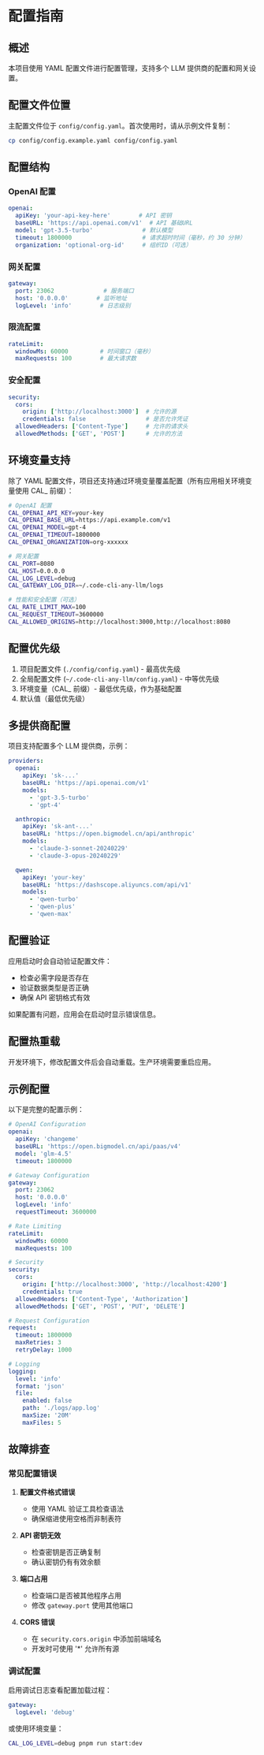 # 配置指南

## 概述

本项目使用 YAML 配置文件进行配置管理，支持多个 LLM 提供商的配置和网关设置。

## 配置文件位置

主配置文件位于 `config/config.yaml`。首次使用时，请从示例文件复制：

```bash
cp config/config.example.yaml config/config.yaml
```

## 配置结构

### OpenAI 配置

```yaml
openai:
  apiKey: 'your-api-key-here'        # API 密钥
  baseURL: 'https://api.openai.com/v1'  # API 基础URL
  model: 'gpt-3.5-turbo'              # 默认模型
  timeout: 1800000                    # 请求超时时间（毫秒，约 30 分钟）
  organization: 'optional-org-id'     # 组织ID（可选）
```

### 网关配置

```yaml
gateway:
  port: 23062              # 服务端口
  host: '0.0.0.0'        # 监听地址
  logLevel: 'info'        # 日志级别
```

### 限流配置

```yaml
rateLimit:
  windowMs: 60000         # 时间窗口（毫秒）
  maxRequests: 100        # 最大请求数
```

### 安全配置

```yaml
security:
  cors:
    origin: ['http://localhost:3000']  # 允许的源
    credentials: false                 # 是否允许凭证
  allowedHeaders: ['Content-Type']     # 允许的请求头
  allowedMethods: ['GET', 'POST']      # 允许的方法
```

## 环境变量支持

除了 YAML 配置文件，项目还支持通过环境变量覆盖配置（所有应用相关环境变量使用 CAL_ 前缀）：

```bash
# OpenAI 配置
CAL_OPENAI_API_KEY=your-key
CAL_OPENAI_BASE_URL=https://api.example.com/v1
CAL_OPENAI_MODEL=gpt-4
CAL_OPENAI_TIMEOUT=1800000
CAL_OPENAI_ORGANIZATION=org-xxxxxx

# 网关配置
CAL_PORT=8080
CAL_HOST=0.0.0.0
CAL_LOG_LEVEL=debug
CAL_GATEWAY_LOG_DIR=~/.code-cli-any-llm/logs

# 性能和安全配置（可选）
CAL_RATE_LIMIT_MAX=100
CAL_REQUEST_TIMEOUT=3600000
CAL_ALLOWED_ORIGINS=http://localhost:3000,http://localhost:8080
```

## 配置优先级

1. 项目配置文件 (`./config/config.yaml`) - 最高优先级
2. 全局配置文件 (`~/.code-cli-any-llm/config.yaml`) - 中等优先级
3. 环境变量（CAL_ 前缀）- 最低优先级，作为基础配置
3. 默认值（最低优先级）

## 多提供商配置

项目支持配置多个 LLM 提供商，示例：

```yaml
providers:
  openai:
    apiKey: 'sk-...'
    baseURL: 'https://api.openai.com/v1'
    models:
      - 'gpt-3.5-turbo'
      - 'gpt-4'

  anthropic:
    apiKey: 'sk-ant-...'
    baseURL: 'https://open.bigmodel.cn/api/anthropic'
    models:
      - 'claude-3-sonnet-20240229'
      - 'claude-3-opus-20240229'

  qwen:
    apiKey: 'your-key'
    baseURL: 'https://dashscope.aliyuncs.com/api/v1'
    models:
      - 'qwen-turbo'
      - 'qwen-plus'
      - 'qwen-max'
```

## 配置验证

应用启动时会自动验证配置文件：

- 检查必需字段是否存在
- 验证数据类型是否正确
- 确保 API 密钥格式有效

如果配置有问题，应用会在启动时显示错误信息。

## 配置热重载

开发环境下，修改配置文件后会自动重载。生产环境需要重启应用。

## 示例配置

以下是完整的配置示例：

```yaml
# OpenAI Configuration
openai:
  apiKey: 'changeme'
  baseURL: 'https://open.bigmodel.cn/api/paas/v4'
  model: 'glm-4.5'
  timeout: 1800000

# Gateway Configuration
gateway:
  port: 23062
  host: '0.0.0.0'
  logLevel: 'info'
  requestTimeout: 3600000

# Rate Limiting
rateLimit:
  windowMs: 60000
  maxRequests: 100

# Security
security:
  cors:
    origin: ['http://localhost:3000', 'http://localhost:4200']
    credentials: true
  allowedHeaders: ['Content-Type', 'Authorization']
  allowedMethods: ['GET', 'POST', 'PUT', 'DELETE']

# Request Configuration
request:
  timeout: 1800000
  maxRetries: 3
  retryDelay: 1000

# Logging
logging:
  level: 'info'
  format: 'json'
  file:
    enabled: false
    path: './logs/app.log'
    maxSize: '20M'
    maxFiles: 5
```

## 故障排查

### 常见配置错误

1. **配置文件格式错误**
   - 使用 YAML 验证工具检查语法
   - 确保缩进使用空格而非制表符

2. **API 密钥无效**
   - 检查密钥是否正确复制
   - 确认密钥仍有有效余额

3. **端口占用**
   - 检查端口是否被其他程序占用
   - 修改 `gateway.port` 使用其他端口

4. **CORS 错误**
   - 在 `security.cors.origin` 中添加前端域名
   - 开发时可使用 '*' 允许所有源

### 调试配置

启用调试日志查看配置加载过程：

```yaml
gateway:
  logLevel: 'debug'
```

或使用环境变量：

```bash
CAL_LOG_LEVEL=debug pnpm run start:dev
```
